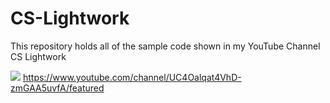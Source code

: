 # CS-Lightwork
This repository holds all of the sample code shown in my YouTube Channel CS Lightwork

<img src="[https://img.icons8.com/color/344/youtube-play.png](https://img.icons8.com/external-prettycons-flat-prettycons/344/external-youtube-multimedia-prettycons-flat-prettycons.png)"/> https://www.youtube.com/channel/UC4Oalqat4VhD-zmGAA5uvfA/featured
